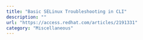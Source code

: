 ```yaml
---
title: "Basic SELinux Troubleshooting in CLI"
description: ""
url: "https://access.redhat.com/articles/2191331"
category: "Miscellaneous"
---
```

